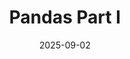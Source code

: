 ---
layout: lecture
number: 2
date: 2025-09-02
published: false
title: Pandas Part I
presented_by: Josh Grossman
slido:
recording: 
files:
  slides: 
  pdf_slides:
  code:
  code_html:
  notebook:
  notes:
  additional_files:
    - name:
      link:
      target: #or leave empty
---